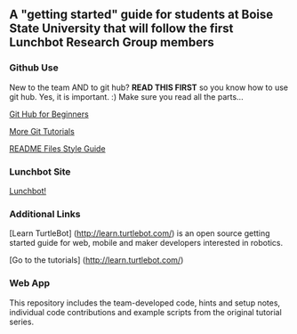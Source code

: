 ## A "getting started" guide for students at Boise State University that will follow the first Lunchbot Research Group members

### Github Use 
New to the team AND to git hub? **READ THIS FIRST** so you know how to use git hub. Yes, it is important. :) Make sure you read all the parts...

[Git Hub for Beginners](http://readwrite.com/2013/09/30/understanding-github-a-journey-for-beginners-part-1)

[More Git Tutorials](https://guides.github.com/)

[README Files Style Guide](https://help.github.com/articles/markdown-basics/)

### Lunchbot Site
[Lunchbot!](http://www.lunchbot.online/)

### Additional Links

[Learn TurtleBot] (http://learn.turtlebot.com/) is an open source getting started guide for web, mobile and maker developers interested in robotics.

[Go to the tutorials] (http://learn.turtlebot.com/)

### Web App

This repository includes the team-developed code, hints and setup notes, individual code contributions and  example scripts from the original tutorial series.
